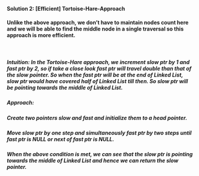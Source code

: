 **Solution 2: [Efficient] Tortoise-Hare-Approach**
​
#### Unlike the above approach, we don’t have to maintain nodes count here and we will be able to find the middle node in a single traversal so this approach is more efficient.
​
##### Intuition: In the Tortoise-Hare approach, we increment slow ptr by 1 and fast ptr by 2, so if take a close look fast ptr will travel double than that of the slow pointer. So when the fast ptr will be at the end of Linked List, slow ptr would have covered half of Linked List till then. So slow ptr will be pointing towards the middle of Linked List.
#####
##### Approach:
#####
##### Create two pointers slow and fast and initialize them to a head pointer.
##### Move slow ptr by one step and simultaneously fast ptr by two steps until fast ptr is NULL or next of fast ptr is NULL.
##### When the above condition is met, we can see that the slow ptr is pointing towards the middle of Linked List and hence we can return the slow pointer.